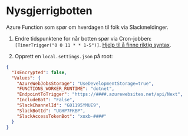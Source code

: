 # Nysgjerrigbotten

Azure Function som spør om hverdagen til folk via Slackmeldinger. 

1. Endre tidspunktene for når botten spør via Cron-jobben: `[TimerTrigger("0 0 11 * * 1-5")]`. [Hjelp til å finne riktig syntax](https://bradymholt.github.io/cron-expression-descriptor/?locale=en-US&expression=0+0+11+*+*+1-5).

2. Opprett en `local.settings.json` på root:
```json
{
  "IsEncrypted": false,
  "Values": {
    "AzureWebJobsStorage": "UseDevelopmentStorage=true",
    "FUNCTIONS_WORKER_RUNTIME": "dotnet",
    "EndpointToTrigger": "https://####.azurewebsites.net/api/Next",
    "IncludeBot": "False",
    "SlackChannelId": "G01195YMUE9",
    "SlackBotId": "UGHP7FKBP",
    "SlackAccessTokenBot": "xoxb-####"
  }
}
```
